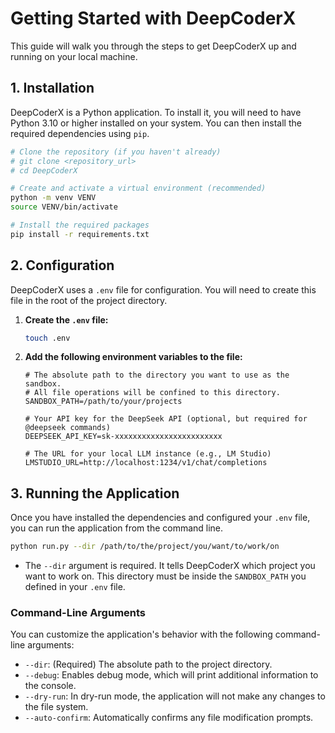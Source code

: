 # Getting Started with DeepCoderX

This guide will walk you through the steps to get DeepCoderX up and running on your local machine.

## 1. Installation

DeepCoderX is a Python application. To install it, you will need to have Python 3.10 or higher installed on your system. You can then install the required dependencies using `pip`.

```bash
# Clone the repository (if you haven't already)
# git clone <repository_url>
# cd DeepCoderX

# Create and activate a virtual environment (recommended)
python -m venv VENV
source VENV/bin/activate

# Install the required packages
pip install -r requirements.txt
```

## 2. Configuration

DeepCoderX uses a `.env` file for configuration. You will need to create this file in the root of the project directory.

1.  **Create the `.env` file:**
    ```bash
    touch .env
    ```

2.  **Add the following environment variables to the file:**

    ```
    # The absolute path to the directory you want to use as the sandbox.
    # All file operations will be confined to this directory.
    SANDBOX_PATH=/path/to/your/projects

    # Your API key for the DeepSeek API (optional, but required for @deepseek commands)
    DEEPSEEK_API_KEY=sk-xxxxxxxxxxxxxxxxxxxxxxxx

    # The URL for your local LLM instance (e.g., LM Studio)
    LMSTUDIO_URL=http://localhost:1234/v1/chat/completions
    ```

## 3. Running the Application

Once you have installed the dependencies and configured your `.env` file, you can run the application from the command line.

```bash
python run.py --dir /path/to/the/project/you/want/to/work/on
```

*   The `--dir` argument is required. It tells DeepCoderX which project you want to work on. This directory must be inside the `SANDBOX_PATH` you defined in your `.env` file.

### Command-Line Arguments

You can customize the application's behavior with the following command-line arguments:

*   `--dir`: (Required) The absolute path to the project directory.
*   `--debug`: Enables debug mode, which will print additional information to the console.
*   `--dry-run`: In dry-run mode, the application will not make any changes to the file system.
*   `--auto-confirm`: Automatically confirms any file modification prompts.
